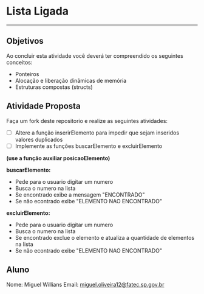 # Lista Ligada
---

## Objetivos

Ao concluir esta atividade você deverá ter compreendido os seguintes conceitos:
* Ponteiros 
* Alocação e liberação dinâmicas de memória
* Estruturas compostas (structs)


## Atividade Proposta

Faça um fork deste repositorio e realize as seguintes atividades: 

- [ ] Altere a função inserirElemento para impedir que sejam inseridos valores duplicados
- [ ] Implemente as funções buscarElemento e excluirElemento

**(use a função auxiliar posicaoElemento)**

**buscarElemento:**
* Pede para o usuario digitar um numero
* Busca o numero na lista
* Se encontrado exibe a mensagem  "ENCONTRADO"
* Se não econtrado exibe "ELEMENTO NAO ENCONTRADO"  


**excluirElemento:**
* Pede para o usuario digitar um numero
* Busca o numero na lista
* Se encontrado exclue o elemento e atualiza a quantidade de elementos na lista
* Se não econtrado exibe "ELEMENTO NAO ENCONTRADO" 

## Aluno
Nome: Miguel Willians
Email: miguel.oliveira12@fatec.sp.gov.br
